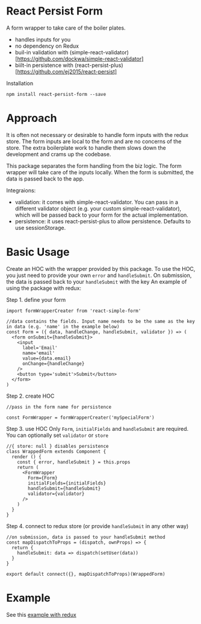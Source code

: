 # React Persist Form 
A form wrapper to take care of the boiler plates. 

* handles inputs for you
* no dependency on Redux
* buil-in validation with (simple-react-validator)[https://github.com/dockwa/simple-react-validator]
* biilt-in persistence with (react-persist-plus)[https://github.com/ej2015/react-persist]

Installation
```
npm install react-persist-form --save
```

# Approach
It is often not necessary or desirable to handle form inputs with the redux store. The form inputs are local to the form and are no concerns of the store. The extra boilerplate work to handle them slows down the development and crams up the codebase.

This package separates the form handling from the biz logic. The form wrapper will take care of the inputs locally. When the form is submitted, the data is passed back to the app.

Integraions:

* validation: it comes with simple-react-validator. You can pass in a different validator object (e.g. your custom simple-react-validator), which will be passed back to your form for the actual implementation.
* persistence: it uses react-persist-plus to allow persistence. Defaults to use sessionStorage.


# Basic Usage
Create an HOC with the wrapper provided by this package. To use the HOC, you just need to provide your own `error` and `handleSubmit`. On submission, the data is passed back to your `handleSubmit` with the key
An example of using the package with redux:

Step 1. define your form
```
import formWrapperCreater from 'react-simple-form'

//data contains the fields. Input name needs to be the same as the key in data (e.g. 'name' in the example below)
const Form = ({ data, handleChange, handleSubmit, validator }) => (
  <form onSubmit={handleSubmit}>
    <input
      label='Email'
      name='email'
      value={data.email}
      onChange={handleChange}
    />
    <button type='submit'>Submit</button>
  </form>
)
```

Step 2. create HOC
```
//pass in the form name for persistence

const FormWrapper = formWrapperCreater('mySpecialForm')
```
Step 3. use HOC
Only `Form`, `initialFields` and `handleSubmit` are required. You can optionally set `validator` or `store` 
```
//{ store: null } disables persistence
class WrappedForm extends Component {
  render () {
    const { error, handleSubmit } = this.props
    return (
      <FormWrapper
        Form={Form}
        initialFields={initialFields}
        handleSubmit={handleSubmit}
        validator={validator}
      />
    )
  }
}
```

Step 4. connect to redux store (or provide `handleSubmit` in any other way)
```
//on submission, data is passed to your handleSubmit method
const mapDispatchToProps = (dispatch, ownProps) => {
  return {
    handleSubmit: data => dispatch(setUser(data))
  }
}

export default connect({}, mapDispatchToProps)(WrappedForm)
```
# Example
See this [example with redux](https://github.com/ej2015/react-persist-form-example)

